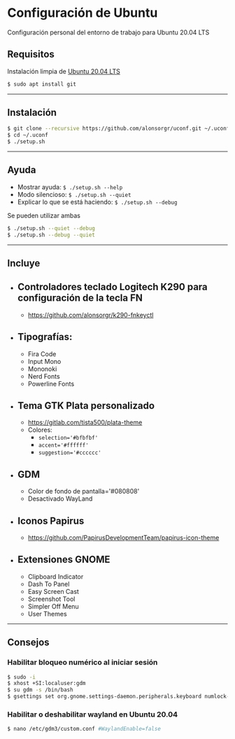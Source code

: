 # Configuración de Ubuntu

Configuración personal del entorno de trabajo para Ubuntu 20.04 LTS

## Requisitos

Instalación limpia de [Ubuntu 20.04 LTS](https://releases.ubuntu.com/20.04.1/ubuntu-20.04.1-desktop-amd64.iso?_ga=2.189067822.485950335.1599564112-573427031.1599564112)

```sh
$ sudo apt install git
```
***
## Instalación

```sh
$ git clone --recursive https://github.com/alonsorgr/uconf.git ~/.uconf
$ cd ~/.uconf
$ ./setup.sh
```
***
## Ayuda

- Mostrar ayuda: `$ ./setup.sh --help`
- Modo silencioso: `$ ./setup.sh --quiet`
- Explicar lo que se está haciendo: `$ ./setup.sh --debug`

Se pueden utilizar ambas

```sh
$ ./setup.sh --quiet --debug
$ ./setup.sh --debug --quiet
```
***
## Incluye
- ## Controladores teclado Logitech K290 para configuración de la tecla FN
  - https://github.com/alonsorgr/k290-fnkeyctl

- ## Tipografías:
  - Fira Code
  - Input Mono
  - Mononoki
  - Nerd Fonts
  - Powerline Fonts

- ## Tema GTK Plata personalizado
  - https://gitlab.com/tista500/plata-theme
  - Colores:
    - ```selection='#bfbfbf'```
    - ```accent='#ffffff'```
    - ```suggestion='#cccccc'```
- ## GDM
  - Color de fondo de pantalla='#080808'
  - Desactivado WayLand

- ## Iconos Papirus
  - https://github.com/PapirusDevelopmentTeam/papirus-icon-theme

- ## Extensiones GNOME
  - Clipboard Indicator
  - Dash To Panel
  - Easy Screen Cast
  - Screenshot Tool
  - Simpler Off Menu
  - User Themes

---

## Consejos

### Habilitar bloqueo numérico al iniciar sesión

```sh
$ sudo -i
$ xhost +SI:localuser:gdm
$ su gdm -s /bin/bash
$ gsettings set org.gnome.settings-daemon.peripherals.keyboard numlock-state 'on'
```

### Habilitar o deshabilitar wayland en Ubuntu 20.04

```sh
$ nano /etc/gdm3/custom.conf #WaylandEnable=false
```
